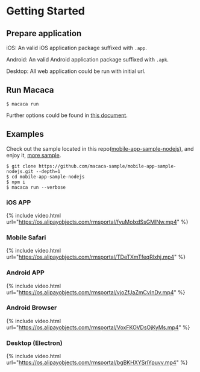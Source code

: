 # Getting Started

## Prepare application

iOS: An valid iOS application package suffixed with `.app`.

Android: An valid Android application package suffixed with `.apk`.

Desktop: All web application could be run with initial url.

## Run Macaca

```shell
$ macaca run
```

Further options could be found in [this document](./cli-usage).

## Examples

Check out the sample located in this repo([mobile-app-sample-nodejs](//github.com/macaca-sample/mobile-app-sample-nodejs)), and enjoy it, [more sample](//github.com/macaca-sample).

```shell
$ git clone https://github.com/macaca-sample/mobile-app-sample-nodejs.git --depth=1
$ cd mobile-app-sample-nodejs
$ npm i
$ macaca run --verbose
```

### iOS APP

{% include video.html url="https://os.alipayobjects.com/rmsportal/fyuMolxdSsGMlNw.mp4" %}

### Mobile Safari

{% include video.html url="https://os.alipayobjects.com/rmsportal/TDeTXmTfeqRlxhj.mp4" %}

### Android APP

{% include video.html url="https://os.alipayobjects.com/rmsportal/vjoZfJaZmCvInDv.mp4" %}

### Android Browser

{% include video.html url="https://os.alipayobjects.com/rmsportal/VoxFKOVDsOjKyMs.mp4" %}

### Desktop (Electron)

{% include video.html url="https://os.alipayobjects.com/rmsportal/bgBKHXYSrlYpuvv.mp4" %}

